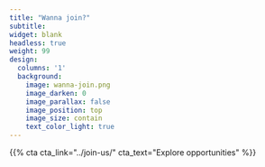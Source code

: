 ```yaml
---
title: "Wanna join?"
subtitle:
widget: blank
headless: true
weight: 99
design:
  columns: '1'
  background:
    image: wanna-join.png
    image_darken: 0
    image_parallax: false
    image_position: top
    image_size: contain
    text_color_light: true
---
```


{{% cta cta_link="../join-us/" cta_text="Explore opportunities" %}}

